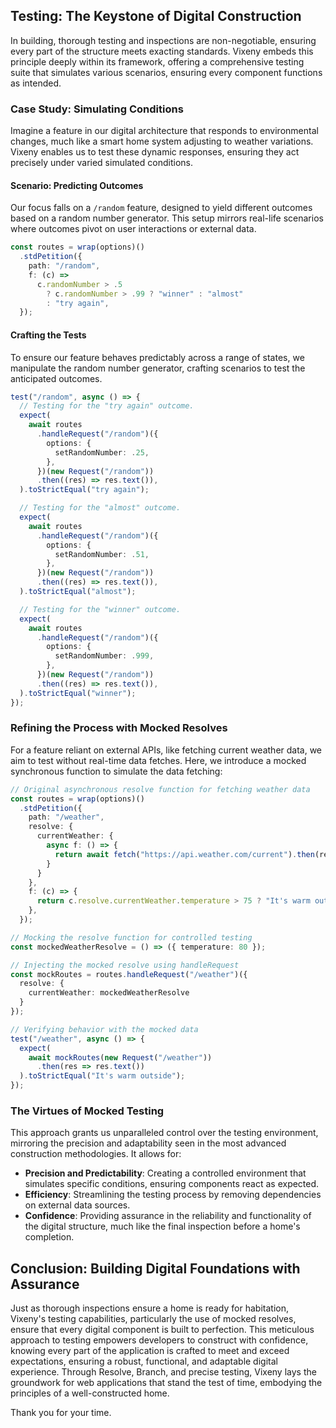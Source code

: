 ## Testing: The Keystone of Digital Construction

In building, thorough testing and inspections are non-negotiable, ensuring every part of the structure meets exacting standards. Vixeny embeds this principle deeply within its framework, offering a comprehensive testing suite that simulates various scenarios, ensuring every component functions as intended.

### Case Study: Simulating Conditions

Imagine a feature in our digital architecture that responds to environmental changes, much like a smart home system adjusting to weather variations. Vixeny enables us to test these dynamic responses, ensuring they act precisely under varied simulated conditions.

#### Scenario: Predicting Outcomes

Our focus falls on a `/random` feature, designed to yield different outcomes based on a random number generator. This setup mirrors real-life scenarios where outcomes pivot on user interactions or external data.

```ts
const routes = wrap(options)()
  .stdPetition({
    path: "/random",
    f: (c) =>
      c.randomNumber > .5
        ? c.randomNumber > .99 ? "winner" : "almost"
        : "try again",
  });
```

#### Crafting the Tests

To ensure our feature behaves predictably across a range of states, we manipulate the random number generator, crafting scenarios to test the anticipated outcomes.

```ts
test("/random", async () => {
  // Testing for the "try again" outcome.
  expect(
    await routes
      .handleRequest("/random")({
        options: {
          setRandomNumber: .25,
        },
      })(new Request("/random"))
      .then((res) => res.text()),
  ).toStrictEqual("try again");

  // Testing for the "almost" outcome.
  expect(
    await routes
      .handleRequest("/random")({
        options: {
          setRandomNumber: .51,
        },
      })(new Request("/random"))
      .then((res) => res.text()),
  ).toStrictEqual("almost");

  // Testing for the "winner" outcome.
  expect(
    await routes
      .handleRequest("/random")({
        options: {
          setRandomNumber: .999,
        },
      })(new Request("/random"))
      .then((res) => res.text()),
  ).toStrictEqual("winner");
});
```

### Refining the Process with Mocked Resolves

For a feature reliant on external APIs, like fetching current weather data, we aim to test without real-time data fetches. Here, we introduce a mocked synchronous function to simulate the data fetching:

```ts
// Original asynchronous resolve function for fetching weather data
const routes = wrap(options)()
  .stdPetition({
    path: "/weather",
    resolve: {
      currentWeather: {
        async f: () => {
          return await fetch("https://api.weather.com/current").then(res => res.json());
        }
      }
    },
    f: (c) => {
      return c.resolve.currentWeather.temperature > 75 ? "It's warm outside" : "It's cool outside";
    },
  });

// Mocking the resolve function for controlled testing
const mockedWeatherResolve = () => ({ temperature: 80 });

// Injecting the mocked resolve using handleRequest
const mockRoutes = routes.handleRequest("/weather")({
  resolve: {
    currentWeather: mockedWeatherResolve
  }
});

// Verifying behavior with the mocked data
test("/weather", async () => {
  expect(
    await mockRoutes(new Request("/weather"))
      .then(res => res.text())
  ).toStrictEqual("It's warm outside");
});
```

### The Virtues of Mocked Testing

This approach grants us unparalleled control over the testing environment, mirroring the precision and adaptability seen in the most advanced construction methodologies. It allows for:

- **Precision and Predictability**: Creating a controlled environment that simulates specific conditions, ensuring components react as expected.
- **Efficiency**: Streamlining the testing process by removing dependencies on external data sources.
- **Confidence**: Providing assurance in the reliability and functionality of the digital structure, much like the final inspection before a home's completion.

## Conclusion: Building Digital Foundations with Assurance

Just as thorough inspections ensure a home is ready for habitation, Vixeny's testing capabilities, particularly the use of mocked resolves, ensure that every digital component is built to perfection. This meticulous approach to testing empowers developers to construct with confidence, knowing every part of the application is crafted to meet and exceed expectations, ensuring a robust, functional, and adaptable digital experience. Through Resolve, Branch, and precise testing, Vixeny lays the groundwork for web applications that stand the test of time, embodying the principles of a well-constructed home.


Thank you for your time.